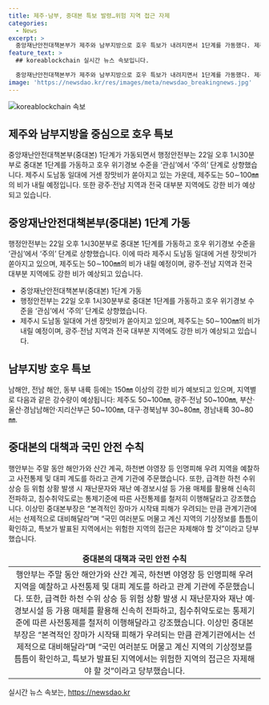 ```yaml
---
title: 제주·남부, 중대본 특보 발령…위험 지역 접근 자제
categories:
  - News
excerpt: >
  중앙재난안전대책본부가 제주와 남부지방으로 호우 특보가 내려지면서 1단계를 가동했다. 제주는 50~100mm, 광주·전남은 50~100mm의 강한 비 예상되며, 남해안은 150mm 이상, 전남 해안과 동부 내륙은 180mm 이상의 많은 비가 예보됐다. 행안부는 인명피해 우려 지역을 주시하고 대비 조치를 촉구했으며, 중대본부장은 국민들에게 기상정보 확인과 안전을 위한 조치를 취하라고 당부했다.
feature_text: >
  ## koreablockchain 실시간 뉴스 속보입니다.

  중앙재난안전대책본부가 제주와 남부지방으로 호우 특보가 내려지면서 1단계를 가동했다. 제주는 50~100mm, 광주·전남은 50~100mm의 강한 비 예상되며, 남해안은 150mm 이상, 전남 해안과 동부 내륙은 180mm 이상의 많은 비가 예보됐다. 행안부는 인명피해 우려 지역을 주시하고 대비 조치를 촉구했으며, 중대본부장은 국민들에게 기상정보 확인과 안전을 위한 조치를 취하라고 당부했다.
image: 'https://newsdao.kr/res/images/meta/newsdao_breakingnews.jpg'
---
```


<p><img src="https://newsdao.kr/res/images/meta/newsdao_breakingnews.jpg" alt="koreablockchain 속보" /></p>

<h2 data-ke-size="size26">제주와 남부지방을 중심으로 호우 특보</h2>

<p data-ke-size="size16">중앙재난안전대책본부(중대본) 1단계가 가동되면서 행정안전부는 22일 오후 1시30분부로 중대본 1단계를 가동하고 호우 위기경보 수준을 ‘관심’에서 ‘주의’ 단계로 상향했습니다. 제주시 도남동 일대에 거센 장맛비가 쏟아지고 있는 가운데, 제주도는 50∼100㎜의 비가 내릴 예정입니다. 또한 광주·전남 지역과 전국 대부분 지역에도 강한 비가 예상되고 있습니다.</p>

<h2 data-ke-size="size26">중앙재난안전대책본부(중대본) 1단계 가동</h2>

<p data-ke-size="size16">행정안전부는 22일 오후 1시30분부로 중대본 1단계를 가동하고 호우 위기경보 수준을 ‘관심’에서 ‘주의’ 단계로 상향했습니다. 이에 따라 제주시 도남동 일대에 거센 장맛비가 쏟아지고 있으며, 제주도는 50∼100㎜의 비가 내릴 예정이며, 광주·전남 지역과 전국 대부분 지역에도 강한 비가 예상되고 있습니다.</p>

<ul>
    <li>중앙재난안전대책본부(중대본) 1단계 가동</li>
    <li>행정안전부는 22일 오후 1시30분부로 중대본 1단계를 가동하고 호우 위기경보 수준을 ‘관심’에서 ‘주의’ 단계로 상향했습니다.</li>
    <li>제주시 도남동 일대에 거센 장맛비가 쏟아지고 있으며, 제주도는 50∼100㎜의 비가 내릴 예정이며, 광주·전남 지역과 전국 대부분 지역에도 강한 비가 예상되고 있습니다.</li>
</ul>

<h2 data-ke-size="size26">남부지방 호우 특보</h2>

<p data-ke-size="size16">남해안, 전남 해안, 동부 내륙 등에는 150㎜ 이상의 강한 비가 예보되고 있으며, 지역별로 다음과 같은 강수량이 예상됩니다: 제주도 50~100㎜, 광주·전남 50~100㎜, 부산·울산·경남남해안·지리산부근 50~100㎜, 대구·경북남부 30~80㎜, 경남내륙 30~80㎜.</p>

<h2 data-ke-size="size26">중대본의 대책과 국민 안전 수칙</h2>

<p data-ke-size="size16">행안부는 주말 동안 해안가와 산간 계곡, 하천변 야영장 등 인명피해 우려 지역을 예찰하고 사전통제 및 대피 계도를 하라고 관계 기관에 주문했습니다. 또한, 급격한 하천 수위 상승 등 위험 상황 발생 시 재난문자와 재난 예·경보시설 등 가용 매체를 활용해 신속히 전파하고, 침수취약도로는 통제기준에 따른 사전통제를 철저히 이행해달라고 강조했습니다. 이상민 중대본부장은 “본격적인 장마가 시작돼 피해가 우려되는 만큼 관계기관에서는 선제적으로 대비해달라”며 “국민 여러분도 머물고 계신 지역의 기상정보를 틈틈이 확인하고, 특보가 발표된 지역에서는 위험한 지역의 접근은 자제해야 할 것”이라고 당부했습니다.</p>

<table>
<thead>
<tr>
<td style="text-align: center; height: 17px;"><b>중대본의 대책과 국민 안전 수칙</b></td>
</tr>
</thead>
<tbody>
<tr>
<td style="text-align: center; height: 17px;">행안부는 주말 동안 해안가와 산간 계곡, 하천변 야영장 등 인명피해 우려 지역을 예찰하고 사전통제 및 대피 계도를 하라고 관계 기관에 주문했습니다. 또한, 급격한 하천 수위 상승 등 위험 상황 발생 시 재난문자와 재난 예·경보시설 등 가용 매체를 활용해 신속히 전파하고, 침수취약도로는 통제기준에 따른 사전통제를 철저히 이행해달라고 강조했습니다. 이상민 중대본부장은 “본격적인 장마가 시작돼 피해가 우려되는 만큼 관계기관에서는 선제적으로 대비해달라”며 “국민 여러분도 머물고 계신 지역의 기상정보를 틈틈이 확인하고, 특보가 발표된 지역에서는 위험한 지역의 접근은 자제해야 할 것”이라고 당부했습니다.</td>
</tr>
</tbody>
</table>
실시간 뉴스 속보는, <a href="https://newsdao.kr" rel="dofollow">https://newsdao.kr</a>



